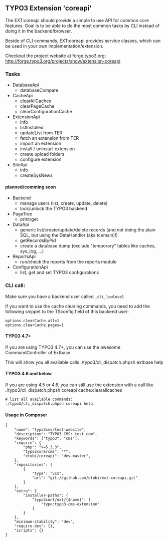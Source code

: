 ## TYPO3 Extension 'coreapi'

The EXT:coreapi should provide a simple to use API for common core features. Goal is to be able to do the most common tasks by CLI instead of doing it in the backend/browser.

Beside of CLI commands, EXT:coreapi provides service classes, which can be used in your own implementation/extension.

Checkout the project website at forge.typo3.org:
	http://forge.typo3.org/projects/show/extension-coreapi

### Tasks
* DatabaseApi
	* databaseCompare
* CacheApi
	* clearAllCaches
	* clearPageCache
	* clearConfigurationCache
* ExtensionApi
	* info
	* listInstalled
	* updateList from TER
	* fetch an extension from TER
	* import an extension
	* install / uninstall extension
	* create upload folders
	* configure extension
* SiteApi
	* info
	* createSysNews

#### planned/comming soon

* Backend
	* manage users (list, create, update, delete)
	* lock/unlock the TYPO3 backend
* PageTree
	* print/get
* DataApi
 	* generic list/create/update/delete records (and not doing the plain SQL, but using the DataHandler (aka tcemain)!)
	* getRecordsByPid
	* create a database dump (exclude "temporary" tables like caches, sys_log, ...)
* ReportsApi
	* run/check the reports from the reports module
* ConfigurationApi
	* list, get and set TYPO3 configurations


### CLI call: ###

Make sure you have a backend user called `_cli_lowlevel`

If you want to use the cache clearing commands, you need to add the following snippet to the TSconfig field of this backend user:

	options.clearCache.all=1
	options.clearCache.pages=1

#### TYPO3 4.7+ ####
If you are using TYPO3 4.7+, you can use the awesome CommandController of Extbase.

This will show you all available calls
	./typo3/cli_dispatch.phpsh extbase help

#### TYPO3 4.6 and below ####
If you are using 4.5 or 4.6, you can still use the extension with a call like
	./typo3/cli_dispatch.phpsh coreapi cache:clearallcaches

	# list all available commands:
   	./typo3/cli_dispatch.phpsh coreapi help

#### Usage in Composer ####

    {
        "name": "typo3cms/test-website",
        "description": "TYPO3 CMS: test.com",
        "keywords": ["typo3", "cms"],
        "require": {
            "php": ">=5.3.3",
            "typo3core/cms": "*",
            "etobi/coreapi": "dev-master",
        },
        "repositories": [
            {
                "type": "vcs",
                "url": "git://github.com/etobi/ext-coreapi.git"
            }
        ],
        "extra": {
            "installer-paths": {
                "typo3conf/ext/{$name}": [
                    "type:typo3-cms-extension"
                ]
            }
        },
        "minimum-stability": "dev",
        "require-dev": {},
        "scripts": {}
    }


